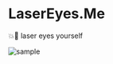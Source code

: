 # LaserEyes.Me
💥👀 laser eyes yourself

![sample](https://ph-files.imgix.net/f19c6873-069c-43a6-b6fe-75b6f3ef7b4a.png "sample")

